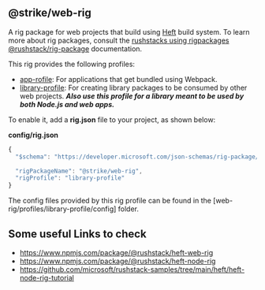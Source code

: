 ## @strike/web-rig

A rig package for web projects that build using [Heft](https://www.npmjs.com/package/@rushstack/heft)
build system. To learn more about rig packages, consult the
[rushstacks using rigpackages](https://rushstack.io/pages/heft/rig_packages/)
[@rushstack/rig-package](https://www.npmjs.com/package/@rushstack/rig-package) documentation.

This rig provides the following profiles:

- [app-rofile](./profiles/app-rofile/): For applications that get bundled using Webpack.
- [library-profile](./profiles/library-profile/): For creating library packages to be consumed by other web projects. **_Also use this profile for a library meant to be used by both Node.js and web apps._**

To enable it, add a **rig.json** file to your project, as shown below:

**config/rig.json**

```js
{
  "$schema": "https://developer.microsoft.com/json-schemas/rig-package/rig.schema.json",

  "rigPackageName": "@strike/web-rig",
  "rigProfile": "library-profile"
}
```

The config files provided by this rig profile can be found in the [web-rig/profiles/library-profile/config] folder.

## Some useful Links to check
- https://www.npmjs.com/package/@rushstack/heft-web-rig
- https://www.npmjs.com/package/@rushstack/heft-node-rig
- https://github.com/microsoft/rushstack-samples/tree/main/heft/heft-node-rig-tutorial

